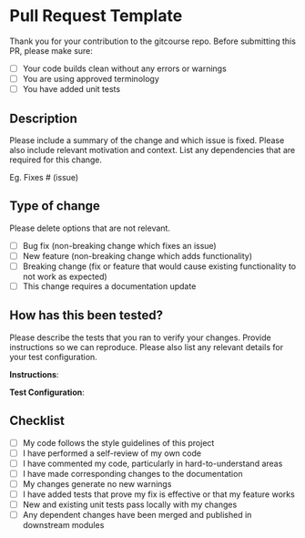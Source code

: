 # Pull Request Template

Thank you for your contribution to the gitcourse repo.
Before submitting this PR, please make sure:

- [ ] Your code builds clean without any errors or warnings
- [ ] You are using approved terminology
- [ ] You have added unit tests

## Description

Please include a summary of the change and which issue is fixed. Please also include relevant motivation and context. List any dependencies that are required for this change.

Eg. Fixes # (issue)

## Type of change

Please delete options that are not relevant.

- [ ] Bug fix (non-breaking change which fixes an issue)
- [ ] New feature (non-breaking change which adds functionality)
- [ ] Breaking change (fix or feature that would cause existing functionality to not work as expected)
- [ ] This change requires a documentation update

## How has this been tested?

Please describe the tests that you ran to verify your changes. Provide instructions so we can reproduce. Please also list any relevant details for your test configuration.


**Instructions**:


**Test Configuration**:


## Checklist
- [ ] My code follows the style guidelines of this project
- [ ] I have performed a self-review of my own code
- [ ] I have commented my code, particularly in hard-to-understand areas
- [ ] I have made corresponding changes to the documentation
- [ ] My changes generate no new warnings
- [ ] I have added tests that prove my fix is effective or that my feature works
- [ ] New and existing unit tests pass locally with my changes
- [ ] Any dependent changes have been merged and published in downstream modules